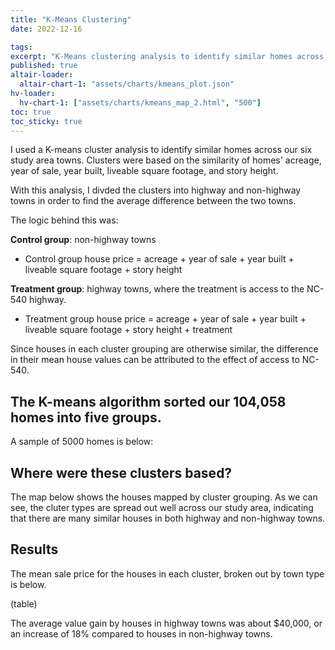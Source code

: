 ```yaml
---
title: "K-Means Clustering"
date: 2022-12-16

tags: 
excerpt: "K-Means clustering analysis to identify similar homes across highway and non-highway towns."
published: true
altair-loader:
  altair-chart-1: "assets/charts/kmeans_plot.json"
hv-loader:
  hv-chart-1: ["assets/charts/kmeans_map_2.html", "500"]
toc: true
toc_sticky: true
---
```


I used a K-means cluster analysis to identify similar homes across our six study area towns. Clusters were based on the similarity of homes' acreage, year of sale, year built, liveable square footage, and story height.

With this analysis, I divded the clusters into highway and non-highway towns in order to find the average difference between the two towns.

The logic behind this was: 

**Control group**: non-highway towns

* Control group house price = acreage + year of sale + year built + liveable square footage + story height

**Treatment group**: highway towns, where the treatment is access to the NC-540 highway.

* Treatment group house price = acreage + year of sale + year built + liveable square footage + story height + treatment

Since houses in each cluster grouping are otherwise similar, the difference in their mean house values can be attributed to the effect of access to NC-540.

## The K-means algorithm sorted our 104,058 homes into five groups.

A sample of 5000 homes is below:

<div id="altair-chart-1"></div>

## Where were these clusters based? 

The map below shows the houses mapped by cluster grouping. As we can see, the cluter types are spread out well across our study area, indicating that there are many similar houses in both highway and non-highway towns.

<div id="hv-chart-1"></div>

## Results

The mean sale price for the houses in each cluster, broken out by town type is below.

(table)

The average value gain by houses in highway towns was about $40,000, or an increase of 18% compared to houses in non-highway towns.
